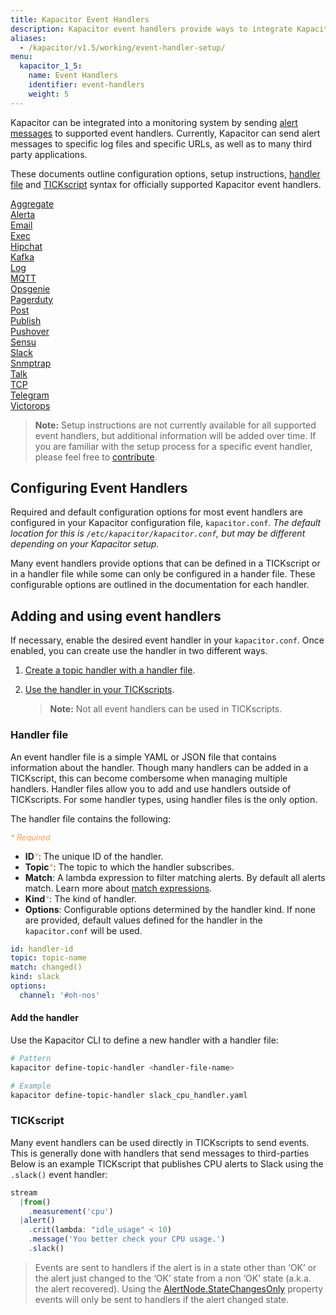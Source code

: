 ```yaml
---
title: Kapacitor Event Handlers
description: Kapacitor event handlers provide ways to integrate Kapacitor alert messages with logging, specific URLs, and many third-party applications.
aliases:
  - /kapacitor/v1.5/working/event-handler-setup/
menu:
  kapacitor_1_5:
    name: Event Handlers
    identifier: event-handlers
    weight: 5
---
```


Kapacitor can be integrated into a monitoring system by sending
[alert messages](/kapacitor/v1.5/nodes/alert_node/#message) to supported event
handlers. Currently, Kapacitor can send alert messages to specific log files and
specific URLs, as well as to many third party applications.

These documents outline configuration options, setup instructions,
[handler file](#handler-file) and [TICKscript](/kapacitor/v1.5/tick/introduction/)
syntax for officially supported Kapacitor event handlers.

[Aggregate](aggregate/)  
[Alerta](alerta/)  
[Email](email/)  
[Exec](exec/)  
[Hipchat](hipchat/)  
[Kafka](kafka/)  
[Log](log/)  
[MQTT](mqtt/)  
[Opsgenie](opsgenie/)  
[Pagerduty](pagerduty/)  
[Post](post/)  
[Publish](publish/)   
[Pushover](pushover/)   
[Sensu](sensu/)  
[Slack](slack/)  
[Snmptrap](snmptrap/)  
[Talk](talk/)  
[TCP](tcp/)  
[Telegram](telegram/)  
[Victorops](victorops/)  

> **Note:** Setup instructions are not currently available for all supported
> event handlers, but additional information will be added over time. If
> you are familiar with the setup process for a specific event handler, please
> feel free to [contribute](https://github.com/influxdata/docs.influxdata.com/blob/master/CONTRIBUTING.md).

## Configuring Event Handlers
Required and default configuration options for most event handlers are
configured in your Kapacitor configuration file, `kapacitor.conf`.
_The default location for this is `/etc/kapacitor/kapacitor.conf`, but may be
different depending on your Kapacitor setup._

Many event handlers provide options that can be defined in a TICKscript or in a
handler file while some can only be configured in a hander file.
These configurable options are outlined in the documentation for each handler.

## Adding and using event handlers
If necessary, enable the desired event handler in your `kapacitor.conf`. Once
enabled, you can create use the handler in two different ways.

1. [Create a topic handler with a handler file](#handler-file).
2. [Use the handler in your TICKscripts](#tickscript).

    > **Note:** Not all event handlers can be used in TICKscripts.

### Handler file
An event handler file is a simple YAML or JSON file that contains information
about the handler.
Though many handlers can be added in a TICKscript, this can become combersome
when managing multiple handlers.
Handler files allow you to add and use handlers outside of TICKscripts.
For some handler types, using handler files is the only option.

The handler file contains the following:

<span style="color: #ff9e46; font-style: italic; font-size: .8rem;">* Required</span>

- **ID**<span style="color: #ff9e46; font-style: italic;">\*</span>: The unique ID
  of the handler.
- **Topic**<span style="color: #ff9e46; font-style: italic;">\*</span>: The topic
  to which the handler subscribes.
- **Match**: A lambda expression to filter matching alerts. By default all alerts
  match. Learn more about [match expressions](/kapacitor/v1.5/working/alerts/#match-expressions).
- **Kind**<span style="color: #ff9e46; font-style: italic;">\*</span>: The kind of
  handler.
- **Options**: Configurable options determined by the handler kind. If none are
  provided, default values defined for the handler in the `kapacitor.conf` will
  be used.

```yaml
id: handler-id
topic: topic-name
match: changed()
kind: slack
options:
  channel: '#oh-nos'
```

#### Add the handler
Use the Kapacitor CLI to define a new handler with a handler file:

```bash
# Pattern
kapacitor define-topic-handler <handler-file-name>

# Example
kapacitor define-topic-handler slack_cpu_handler.yaml
```

### TICKscript
Many event handlers can be used directly in TICKscripts to send events.
This is generally done with handlers that send messages to third-parties Below
is an example TICKscript that publishes CPU alerts to Slack using the `.slack()`
event handler:

```js
stream
  |from()
    .measurement('cpu')
  |alert()
    .crit(lambda: "idle_usage" < 10)
    .message('You better check your CPU usage.')
    .slack()
```

> Events are sent to handlers if the alert is in a state other than ‘OK’ or the
alert just changed to the ‘OK’ state from a non ‘OK’ state (a.k.a. the alert
recovered). Using the [AlertNode.StateChangesOnly](/kapacitor/v1.5/nodes/alert_node/#statechangesonly) property events will only be
sent to handlers if the alert changed state.
